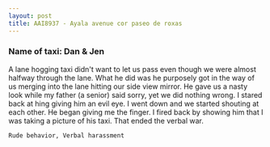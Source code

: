 ```yaml
---
layout: post
title: AAI8937 - Ayala avenue cor paseo de roxas
---
```


### Name of taxi: Dan & Jen

A lane hogging taxi didn't want to let us pass even though we were almost halfway through the lane. What he did was he purposely got in the way of us merging into the lane hitting our side view mirror. He gave us a nasty look while my father (a senior) said sorry, yet we did nothing wrong. I stared back at hing giving him an evil eye. I went down and we started shouting at each other. He began giving me the finger. I fired back by showing him that I was taking a picture of his taxi. That ended the verbal war.

```Rude behavior, Verbal harassment```
